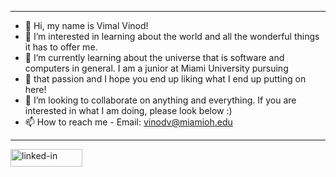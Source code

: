 ---------------------------------------------------------------------------------------------------------------------------------------
-  👋  Hi, my name is Vimal Vinod!
- 👀  I’m interested in learning about the world and all the wonderful things it has to offer me. 
- 🌱  I’m currently learning about the universe that is software and computers in general. I am a junior at Miami University pursuing 
- 🌱  that passion and I hope you end up liking what I end up putting on here! 
- 💞️  I’m looking to collaborate on anything and everything. If you are interested in what I am doing, please look below :)
- 📫  How to reach me - Email: vinodv@miamioh.edu
---------------------------------------------------------------------------------------------------------------------------------------

<!--
Linkedin Button
--->
<a href="https://www.linkedin.com/in/vimalvinod/">
  <img src="https://res.cloudinary.com/practicaldev/image/fetch/s--chf73s-H--/c_limit%2Cf_auto%2Cfl_progressive%2Cq_auto%2Cw_880/https://img.shields.io/badge/Linked_In-0077B5%3Fstyle%3Dfor-the-badge%26logo%3DLinkedIn%26logoColor%3Dwhite" alt="linked-in" loading="lazy" width="115" height="28">
</a>
<!---
VV018/VV018 is a ✨ special ✨ repository because its `README.md` (this file) appears on your GitHub profile.
You can click the Preview link to take a look at your changes.
--->
